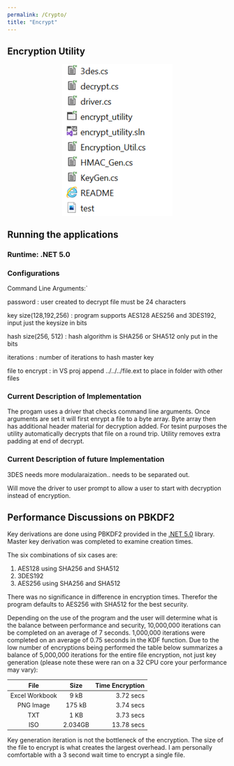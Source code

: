 ```yaml
---
permalink: /Crypto/
title: "Encrypt"
---
```

 <style> .indented { padding-left: 10pt; padding-right: 10pt; } </style>
<style> .half {     display: block;
  margin-left: auto;
  margin-right: auto; width: 50%; } </style>
<style>
    figure {
    display: inline-block;
    margin: 20px; /* adjust as needed */}
    figure img {
      vertical-align: top;}
    figure figcaption {
    text-align: center;}
 </style>
## Encryption Utility
<center><img src ="https://github.com/dunhamc13/dunhamc13.github.io/blob/master/crypto.png?raw=true" class="half"></center>  


## Running the applications

### Runtime: .NET 5.0


### Configurations
Command Line Arguments:`

password : user created to decrypt file must be 24 characters

key size(128,192,256) : program supports AES128 AES256 and 3DES192, input just the keysize in bits 

hash size(256, 512) : hash algorithm is SHA256 or SHA512 only put in the bits 

iterations : number of iterations to hash master key 

file to encrypt : in VS proj append ../../../file.ext to place in folder with other files

### Current Description of Implementation
The progam uses a driver that checks command line arguments.  Once arguments are set it will first
enrypt a file to a byte array.  Byte array then has additional header material for decryption added.  For tesint purposes
the utility automatically decrypts that file on a round trip.  Utility removes extra padding at end of decrypt.

### Current Description of future Implementation
3DES needs more modularaization.. needs to be separated out.

Will move the driver to user prompt to allow a user to start with decryption instead of encryption.

## Performance Discussions on PBKDF2
Key derivations are done using PBKDF2 provided in the [.NET 5.0](https://docs.microsoft.com/en-us/dotnet/api/system.security.cryptography.rfc2898derivebytes?view=net-5.0)
 library. Master key derivation was completed to examine creation times.

The six combinations of six cases are:
1. AES128 using SHA256 and SHA512
1. 3DES192 
1. AES256 using SHA256 and SHA512

There was no significance in difference in encryption times.  Therefor the program defaults to AES256 with SHA512 for the best security.


Depending on the use of the program and the user will determine what is the balance between performance and security, 10,000,000 iterations can be completed on an average of 7 seconds.
1,000,000 iterations were completed on an average of 0.75 seconds in the KDF function.  Due to the low number of encryptions being 
performed the table below summarizes a balance of 5,000,000 iterations for the entire file encryption, not just key generation (please note these were ran on a 32 CPU core your performance may vary):

| File               | Size            | Time Encryption | 
| :-----------------:| :-------------: | --------------: | 
| Excel Workbook     |      9 kB       | 3.72 secs        | 
| PNG Image          |     175 kB      | 3.74 secs        | 
| TXT                |     1 KB        | 3.73 secs        |
| ISO                |     2.034GB     | 13.78 secs
 
Key generation iteration is not the bottleneck of the encryption. The size of the file to encrypt is
what creates the largest overhead.  I am personally comfortable with a 3 second wait time to encrypt a single file.

